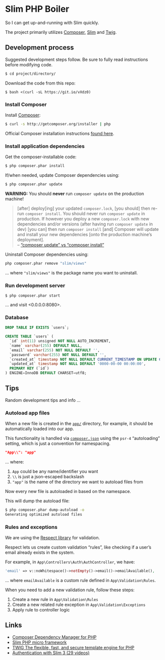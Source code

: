 # Slim PHP Boiler

So I can get up-and-running with Slim quickly.

The project primarily utilizes [Composer](https://getcomposer.org/), [Slim](http://www.slimframework.com/) and [Twig](http://twig.sensiolabs.org/).

## Development process

Suggested development steps follow. Be sure to fully read instructions before modifying code.

```bash
$ cd project/directory/
```

Download the code from this repo:

```
$ bash <(curl -sL https://git.io/vXdz0)
```

### Install Composer

Install [Composer](https://getcomposer.org/):

```bash
$ curl -s http://getcomposer.org/installer | php
```

Official Composer installation instructions [found here](https://getcomposer.org/download/).

### Install application dependencies

Get the composer-installable code:

```bash
$ php composer.phar install
```

If/when needed, update Composer dependencies using:

```bash
$ php composer.phar update
```

**WARNING:** You should **never** run `composer update` on the production machine!

> [after] deploy[ing] your updated `composer.lock`, [you should] then re-run `composer install`. You should never run `composer update` in production. If however you deploy a new `composer.lock` with new dependencies and/or versions (after having run `composer update` in dev) [you can] then run `composer install` [and] Composer will update and install your new dependencies [onto the production machine’s deployment].  
> – [“composer update” vs “composer install”](http://adamcod.es/2013/03/07/composer-install-vs-composer-update.html)

Uninstall Composer dependencies using:

```bash
php composer.phar remove "slim/views"
```

… where `"slim/views"` is the package name you want to uninstall.

### Run development server

```
$ php composer.phar start
```

… and visit <0.0.0.0:8080>.

### Database

```sql
DROP TABLE IF EXISTS `users`;

CREATE TABLE `users` (
  `id` int(11) unsigned NOT NULL AUTO_INCREMENT,
  `name` varchar(255) DEFAULT NULL,
  `email` varchar(255) NOT NULL DEFAULT '',
  `password` varchar(255) NOT NULL DEFAULT '',
  `created_at` timestamp NOT NULL DEFAULT CURRENT_TIMESTAMP ON UPDATE CURRENT_TIMESTAMP,
  `updated_at` timestamp NOT NULL DEFAULT '0000-00-00 00:00:00',
  PRIMARY KEY (`id`)
) ENGINE=InnoDB DEFAULT CHARSET=utf8;
```

## Tips

Random development tips and info …

### Autoload app files

When a new file is created in the [`app/`](app/) directory, for example, it should be automatically loaded into our app.

This functionality is handled via [`composer.json`](composer.json) using the `psr-4` “autoloading” setting, which is just a convention for namespacing.

```json
"App\\": "app"
```

… where:

1. `App` could be any name/identifier you want
1. `\\` is just a json-escaped backslash
1. `"app"` is the name of the directory we want to autoload files from

Now every new file is autoloaded in based on the namespace.

This will dump the autoload file:

```bash
$ php composer.phar dump-autoload -o
Generating optimized autoload files
```

### Rules and exceptions

We are using the [Respect library](https://github.com/Respect/Validation) for validation.

Respect lets us create custom validation “rules”, like checking if a user’s email already exists in the system.

For example, in `App\Controllers\Auth\AuthController`, we have:

```php
'email' => v::noWhitespace()->notEmpty()->email()->emailAvailable(),
```

… where `emailAvailable` is a custom rule defined in `App\Validation\Rules`.

When you need to add a new validation rule, follow these steps:

1. Create a new rule in `App\Validation\Rules`
1. Create a new related rule exception in `App\Validation\Exceptions`
1. Apply rule to controller logic

## Links

* [Composer Dependency Manager for PHP]()
* [Slim PHP micro framework](http://www.slimframework.com/)
* [TWIG The flexible, fast, and secure template engine for PHP](http://twig.sensiolabs.org/)
* [Authentication with Slim 3 (29 videos)](https://www.youtube.com/watch?v=RhcQXFeor9g&list=PLfdtiltiRHWGc_yY90XRdq6mRww042aEC)
